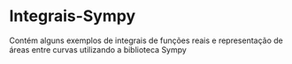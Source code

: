 # Integrais-Sympy
Contém alguns exemplos de integrais de funções reais e representação de áreas entre curvas utilizando a biblioteca Sympy 
